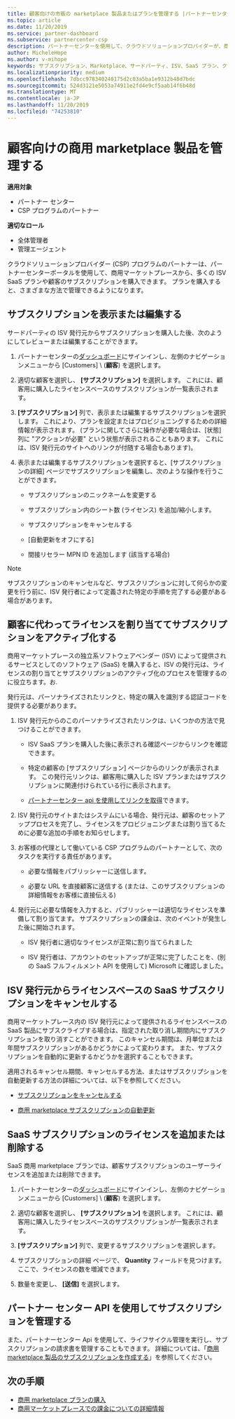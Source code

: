 ```yaml
---
title: 顧客向けの市販の marketplace 製品またはプランを管理する |パートナーセンター
ms.topic: article
ms.date: 11/20/2019
ms.service: partner-dashboard
ms.subservice: partnercenter-csp
description: パートナーセンターを使用して、クラウドソリューションプロバイダーが、商用マーケットプレースから顧客向けに購入したさまざまなサードパーティの ISV プランを管理する方法について説明します。
author: MicheleHope
ms.author: v-mihope
keywords: サブスクリプション、Marketplace、サードパーティ、ISV、SaaS プラン、クラウドソリューションプロバイダープログラム、プランの管理、サブスクリプションの管理、ライセンスの管理、サブスクリプションの取り消し、座席、自動更新の無効化、間接リセラーの MPN ID
ms.localizationpriority: medium
ms.openlocfilehash: 7dbcc978340240175d2c03a5ba1e9312b48d7bdc
ms.sourcegitcommit: 524d3121e5053a74911e2fd4e9cf5aab14f6b48d
ms.translationtype: MT
ms.contentlocale: ja-JP
ms.lasthandoff: 11/20/2019
ms.locfileid: "74253810"
---
```

# <a name="manage-commercial-marketplace-products-for-your-customers"></a>顧客向けの商用 marketplace 製品を管理する

**適用対象**

- パートナー センター
- CSP プログラムのパートナー

**適切なロール**

- 全体管理者
- 管理エージェント

クラウドソリューションプロバイダー (CSP) プログラムのパートナーは、パートナーセンターポータルを使用して、商用マーケットプレースから、多くの ISV SaaS プランや顧客のサブスクリプションを購入できます。 プランを購入すると、さまざまな方法で管理できるようになります。

## <a name="view-or-edit-a-subscription"></a>サブスクリプションを表示または編集する

サードパーティの ISV 発行元からサブスクリプションを購入した後、次のようにしてレビューまたは編集することができます。

1. パートナーセンターの[ダッシュボード](https://partner.microsoft.com/dashboard)にサインインし、左側のナビゲーションメニューから [Customers] \ (**顧客**\) を選択します。

2. 適切な顧客を選択し、 **[サブスクリプション]** を選択します。 これには、顧客用に購入したライセンスベースのサブスクリプションが一覧表示されます。

3. **[サブスクリプション]** 列で、表示または編集するサブスクリプションを選択します。 これにより、プランを設定またはプロビジョニングするための詳細情報が表示されます。 (プランに関してさらに操作が必要な場合は、[状態] 列に "アクションが必要" という状態が表示されることもあります。 これには、ISV 発行元のサイトへのリンクが付随する場合もあります)。

4. 表示または編集するサブスクリプションを選択すると、[サブスクリプションの詳細] ページでサブスクリプションを編集し、次のような操作を行うことができます。

    - サブスクリプションのニックネームを変更する

    - サブスクリプション内のシート数 (ライセンス) を追加/縮小します。

    - サブスクリプションをキャンセルする

    - [自動更新をオフにする]

    - 間接リセラー MPN ID を追加します (該当する場合)

> [!NOTE]
> サブスクリプションのキャンセルなど、サブスクリプションに対して何らかの変更を行う前に、ISV 発行者によって定義された特定の手順を完了する必要がある場合があります。

## <a name="assign-licenses-and-activate-a-subscription-on-behalf-of-a-customer"></a>顧客に代わってライセンスを割り当ててサブスクリプションをアクティブ化する

商用マーケットプレースの独立系ソフトウェアベンダー (ISV) によって提供されるサービスとしてのソフトウェア (SaaS) を購入すると、ISV の発行元は、ライセンスの割り当てとサブスクリプションのアクティブ化のプロセスを管理するのに役立ちます。お.

発行元は、パーソナライズされたリンクと、特定の購入を識別する認証コードを提供する必要があります。

1. ISV 発行元からのこのパーソナライズされたリンクは、いくつかの方法で見つけることができます。

    - ISV SaaS プランを購入した後に表示される確認ページからリンクを確認できます。

    - 特定の顧客の [サブスクリプション] ページからのリンクが表示されます。 この発行元リンクは、顧客用に購入した ISV プランまたはサブスクリプションに関連付けられている行に表示されます。

    - [パートナーセンター api を使用してリンクを取得](https://docs.microsoft.com/partner-center/develop/get-activation-link-by-order-line-item)できます。

2. ISV 発行元のサイトまたはシステムにいる場合、発行元は、顧客のセットアッププロセスを完了し、ライセンスをプロビジョニングまたは割り当てるために必要な追加の手順をお知らせします。

3. お客様の代理として働いている CSP プログラムのパートナーとして、次のタスクを実行する責任があります。

    - 必要な情報をパブリッシャーに送信します。

    - 必要な URL を直接顧客に送信する (または、このサブスクリプションの詳細情報をお客様に直接伝える)

4. 発行元に必要な情報を入力すると、パブリッシャーは適切なライセンスを準備して割り当てます。 サブスクリプションの課金は、次のイベントが発生した後に開始されます。

    - ISV 発行者に適切なライセンスが正常に割り当てられました

    - ISV 発行者は、アカウントのセットアップが正常に完了したことを、(別の SaaS フルフィルメント API を使用して) Microsoft に確認しました。

## <a name="cancel-a-license-based-saas-subscription-from-an-isv-publisher"></a>ISV 発行元からライセンスベースの SaaS サブスクリプションをキャンセルする

商用マーケットプレース内の ISV 発行元によって提供されるライセンスベースの SaaS 製品にサブスクライブする場合は、指定された取り消し期間内にサブスクリプションを取り消すことができます。 このキャンセル期間は、月単位または年間サブスクリプションがあるかどうかによって変わります。 また、サブスクリプションを自動的に更新するかどうかを選択することもできます。

適用されるキャンセル期間、キャンセルする方法、またはサブスクリプションを自動更新する方法の詳細については、以下を参照してください。

- [サブスクリプションをキャンセルする](create-a-new-subscription.md#cancel-a-subscription)

- [商用 marketplace サブスクリプションの自動更新](create-a-new-subscription.md#choose-whether-to-automatically-renew-a-commercial-marketplace-subscription)

## <a name="add-or-remove-licenses-for-a-saas-subscription"></a>SaaS サブスクリプションのライセンスを追加または削除する

SaaS 商用 marketplace プランでは、顧客サブスクリプションのユーザーライセンスを追加または削除できます。

1. パートナーセンターの[ダッシュボード](https://partner.microsoft.com/dashboard)にサインインし、左側のナビゲーションメニューから [Customers] \ (**顧客**\) を選択します。

2. 適切な顧客を選択し、 **[サブスクリプション]** を選択します。 これには、顧客用に購入したライセンスベースのサブスクリプションが一覧表示されます。

3. **[サブスクリプション]** 列で、変更するサブスクリプションを選択します。

4. サブスクリプションの詳細 ページで、 **Quantity** フィールドを見つけます。 ここで、ライセンスの数を増減できます。

5. 数量を変更し、 **[送信]** を選択します。

## <a name="manage-subscriptions-using-partner-center-apis"></a>パートナー センター API を使用してサブスクリプションを管理する

また、パートナーセンター Api を使用して、ライフサイクル管理を実行し、サブスクリプションの請求書を管理することもできます。 詳細については、「[商用 marketplace 製品のサブスクリプションを作成する](https://docs.microsoft.com/partner-center/develop/create-subscription-azure-marketplace-products)」を参照してください。

## <a name="next-steps"></a>次の手順

- [商用 marketplace プランの購入](csp-commercial-marketplace-purchase.md)
- [商用マーケットプレースでの課金についての詳細情報](csp-commercial-marketplace-billing.md)